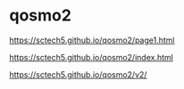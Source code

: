# qosmo2

https://sctech5.github.io/qosmo2/page1.html

https://sctech5.github.io/qosmo2/index.html

https://sctech5.github.io/qosmo2/v2/
